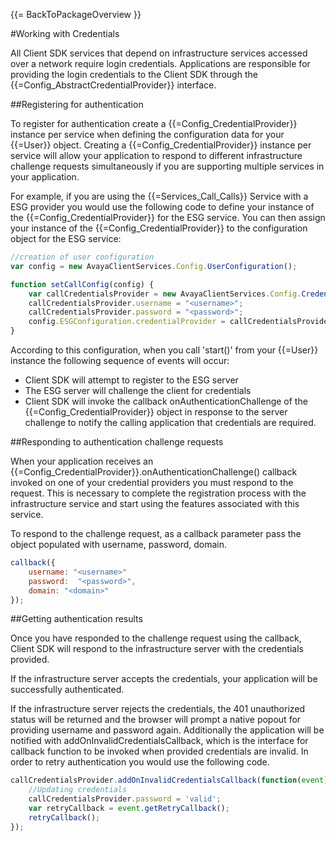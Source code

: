 {{= BackToPackageOverview }}

#Working with Credentials

All Client SDK services that depend on infrastructure services accessed over a network require login credentials. Applications are responsible for providing the login credentials to the Client SDK through the {{=Config_AbstractCredentialProvider}} interface.

##Registering for authentication

To register for authentication create a {{=Config_CredentialProvider}} instance per service when defining the configuration data for your {{=User}} object. Creating a {{=Config_CredentialProvider}}  instance per service will allow your application to respond to different infrastructure challenge requests simultaneously if you are supporting multiple services in your application.

For example, if you are using the {{=Services_Call_Calls}} Service with a ESG provider you would use the following code to define your instance of the {{=Config_CredentialProvider}} for the ESG service. You can then assign your instance of the {{=Config_CredentialProvider}} to the configuration object for the ESG service:

```javascript
//creation of user configuration
var config = new AvayaClientServices.Config.UserConfiguration();

function setCallConfig(config) {
	var callCredentialsProvider = new AvayaClientServices.Config.CredentialProvider();
	callCredentialsProvider.username = "<username>";
	callCredentialsProvider.password = "<password>";
	config.ESGConfiguration.credentialProvider = callCredentialsProvider;
}
```

According to this configuration, when you call 'start()' from your {{=User}} instance the following sequence of events will occur:

* Client SDK will attempt to register to the ESG server
* The ESG server will challenge the client for credentials
* Client SDK will invoke the callback onAuthenticationChallenge of the {{=Config_CredentialProvider}} object in response to the server challenge to notify the calling application that credentials are required.

##Responding to authentication challenge requests

When your application receives an {{=Config_CredentialProvider}}.onAuthenticationChallenge() callback invoked on one of your credential providers you must respond to the request. This is necessary to complete the registration process with the infrastructure service and start using the features associated with this service.

To respond to the challenge request, as a callback parameter pass the object populated with username, password, domain.

```javascript
callback({
	username: "<username>"
	password:  "<password>",
	domain: "<domain>"
});
```

##Getting authentication results

Once you have responded to the challenge request using the callback, Client SDK will respond to the infrastructure server with the credentials provided.

If the infrastructure server accepts the credentials, your application will be successfully authenticated.

If the infrastructure server rejects the credentials, the 401 unauthorized status will be returned and the browser will prompt a native popout for providing username and password again. Additionally the application will be notified with addOnInvalidCredentialsCallback, which is the interface for callback function to be invoked when provided credentials are invalid. In order to retry authentication you would use the following code.

```javascript
callCredentialsProvider.addOnInvalidCredentialsCallback(function(event){
	//Updating credentials
	callCredentialsProvider.password = 'valid';
	var retryCallback = event.getRetryCallback();
	retryCallback();
});
```